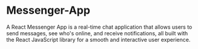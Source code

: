 # Messenger-App
A React Messenger App is a real-time chat application that allows users to send messages, see who's online, and receive notifications, all built with the React JavaScript library for a smooth and interactive user experience.

